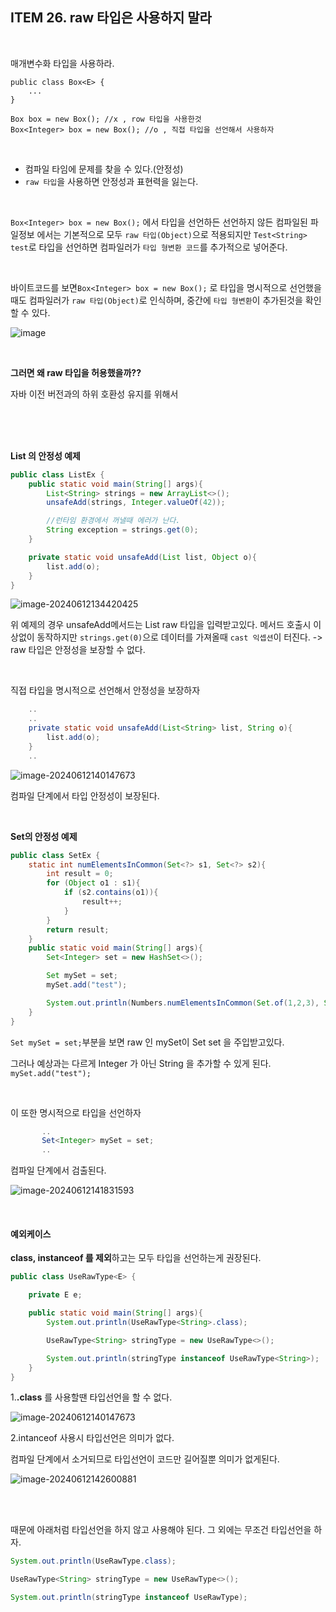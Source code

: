 ## ITEM 26. raw 타입은 사용하지 말라

<br>

매개변수화 타입을 사용하라.

```
public class Box<E> {
	...
}

Box box = new Box(); //x , row 타입을 사용한것
Box<Integer> box = new Box(); //o , 직접 타입을 선언해서 사용하자 
```

<br>

- 컴파일 타임에 문제를 찾을 수 있다.(안정성)
- `raw 타입`을 사용하면 안정성과 표현력을 잃는다.

<br>

 `Box<Integer> box = new Box();` 에서 타입을 선언하든 선언하지 않든 컴파일된 파일정보 에서는 기본적으로 모두 `raw 타입(Object)`으로 적용되지만 `Test<String> test`로 타입을 선언하면 컴파일러가 `타입 형변환 코드`를 추가적으로 넣어준다.

<br>

바이트코드를 보면`Box<Integer> box = new Box();` 로 타입을 명시적으로 선언했을때도 컴파일러가 `raw 타입(Object)`로 인식하며, 중간에 `타입 형변환`이 추가된것을 확인할 수 있다.

![image](https://github.com/newcodingtest/-/assets/57785267/a7ceca7d-1693-4a02-9fa9-23db9a01e010)

<br>

**그러면 왜 raw 타입을 허용했을까??**

자바 이전 버전과의 하위 호환성 유지를 위해서

<br>

<br>

<br>

**List 의 안정성 예제**

```java
public class ListEx {
    public static void main(String[] args){
        List<String> strings = new ArrayList<>();
        unsafeAdd(strings, Integer.valueOf(42));

        //런타임 환경에서 꺼낼때 에러가 난다.
        String exception = strings.get(0);
    }

    private static void unsafeAdd(List list, Object o){
        list.add(o);
    }
}
```

![image-20240612134420425](https://github.com/newcodingtest/-/assets/57785267/b2087780-ae89-4691-8fd4-a2c97e924611)

위 예제의 경우 unsafeAdd메서드는 List raw 타입을 입력받고있다. 메서드 호출시 이상없이 동작하지만 `strings.get(0)`으로 데이터를 가져올때 `cast 익셉션`이 터진다. -> raw 타입은 안정성을 보장할 수 없다.

<br>

직접 타입을 명시적으로 선언해서 안정성을 보장하자

```java
	..
	..
    private static void unsafeAdd(List<String> list, String o){
        list.add(o);
    }
    ..
```

![image-20240612140147673](https://github.com/newcodingtest/-/assets/57785267/673abf74-0af6-42b4-b43c-1c44351cf82d)

컴파일 단계에서 타입 안정성이 보장된다.

<br>

**Set의 안정성 예제**

```java
public class SetEx {
    static int numElementsInCommon(Set<?> s1, Set<?> s2){
        int result = 0;
        for (Object o1 : s1){
            if (s2.contains(o1)){
                result++;
            }
        }
        return result;
    }
    public static void main(String[] args){
        Set<Integer> set = new HashSet<>();

        Set mySet = set;
        mySet.add("test");

        System.out.println(Numbers.numElementsInCommon(Set.of(1,2,3), Set.of(1,2)));
    }
}
```

`Set mySet = set;`부분을 보면 raw 인 mySet이  Set<Interger> set 을 주입받고있다.

그러나 예상과는 다르게 Integer 가 아닌 String 을 추가할 수 있게 된다. `mySet.add("test");`

 <br>

이 또한 명시적으로 타입을 선언하자

```java
       ..
       Set<Integer> mySet = set;
       ..
```

컴파일 단계에서 검출된다.

![image-20240612141831593](https://github.com/newcodingtest/-/assets/57785267/0ab80f22-c239-4142-8485-721beba31773)


<br>

#### 예외케이스

**class, instanceof 를 제외**하고는 모두 타입을 선언하는게 권장된다.

```java
public class UseRawType<E> {

    private E e;

    public static void main(String[] args){
        System.out.println(UseRawType<String>.class);

        UseRawType<String> stringType = new UseRawType<>();

        System.out.println(stringType instanceof UseRawType<String>);
    }
}

```

1.**.class** 를 사용할땐 타입선언을 할 수 없다.



![image-20240612140147673](https://github.com/newcodingtest/-/assets/57785267/df1e9b5d-5286-4476-9b45-a752126aa071)

2.intanceof 사용시 타입선언은 의미가 없다.

 컴파일 단계에서 소거되므로 타입선언이 코드만 길어질뿐 의미가 없게된다.

![image-20240612142600881](https://github.com/newcodingtest/-/assets/57785267/c40a9b07-0939-48a8-afd5-93b8420de5bd)


<br>

<br>

때문에 아래처럼 타입선언을 하지 않고 사용해야 된다. 그 외에는 무조건 타입선언을 하자.

```java
System.out.println(UseRawType.class);

UseRawType<String> stringType = new UseRawType<>();

System.out.println(stringType instanceof UseRawType);
```

